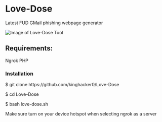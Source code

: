 # Love-Dose
Latest FUD GMail phishing webpage generator

![Image of Love-Dose Tool](https://github.com/kinghacker0/Love-Dose/blob/master/1.jpg)

<h2>Requirements:</h2>
<p>
Ngrok
PHP
</p>

<h3>Installation</h3>
<p>
$ git clone https://github.com/kinghacker0/Love-Dose

$ cd Love-Dose

$ bash love-dose.sh

Make sure turn on your device hotspot when selecting ngrok as a server
</p>
